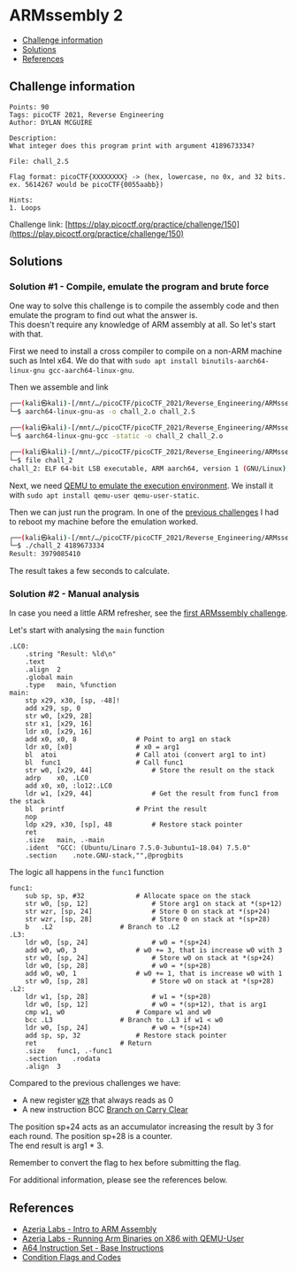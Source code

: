 # ARMssembly 2

- [Challenge information](#challenge-information)
- [Solutions](#solutions)
- [References](#references)

## Challenge information
```
Points: 90
Tags: picoCTF 2021, Reverse Engineering
Author: DYLAN MCGUIRE

Description:
What integer does this program print with argument 4189673334? 

File: chall_2.S 

Flag format: picoCTF{XXXXXXXX} -> (hex, lowercase, no 0x, and 32 bits. ex. 5614267 would be picoCTF{0055aabb})

Hints:
1. Loops
```
Challenge link: [https://play.picoctf.org/practice/challenge/150](https://play.picoctf.org/practice/challenge/150)

## Solutions

### Solution #1 - Compile, emulate the program and brute force

One way to solve this challenge is to compile the assembly code and then emulate the program to find out what the answer is.   
This doesn't require any knowledge of ARM assembly at all. So let's start with that.

First we need to install a cross compiler to compile on a non-ARM machine such as Intel x64. We do that with `sudo apt install binutils-aarch64-linux-gnu gcc-aarch64-linux-gnu`.

Then we assemble and link
```bash
┌──(kali㉿kali)-[/mnt/…/picoCTF/picoCTF_2021/Reverse_Engineering/ARMssembly_2]
└─$ aarch64-linux-gnu-as -o chall_2.o chall_2.S

┌──(kali㉿kali)-[/mnt/…/picoCTF/picoCTF_2021/Reverse_Engineering/ARMssembly_2]
└─$ aarch64-linux-gnu-gcc -static -o chall_2 chall_2.o

┌──(kali㉿kali)-[/mnt/…/picoCTF/picoCTF_2021/Reverse_Engineering/ARMssembly_2]
└─$ file chall_2
chall_2: ELF 64-bit LSB executable, ARM aarch64, version 1 (GNU/Linux), statically linked, BuildID[sha1]=2257f29c20690e75868b2112f674b5f49a65e78f, for GNU/Linux 3.7.0, not stripped
```

Next, we need [QEMU to emulate the execution environment](https://azeria-labs.com/arm-on-x86-qemu-user/). We install it with `sudo apt install qemu-user qemu-user-static`.

Then we can just run the program. In one of the [previous challenges](ARMssembly_0.md) I had to reboot my machine before the emulation worked.
```bash
┌──(kali㉿kali)-[/mnt/…/picoCTF/picoCTF_2021/Reverse_Engineering/ARMssembly_2]
└─$ ./chall_2 4189673334
Result: 3979085410
```

The result takes a few seconds to calculate.

### Solution #2 - Manual analysis

In case you need a little ARM refresher, see the [first ARMssembly challenge](ARMssembly_0.md).

Let's start with analysing the `main` function
```
.LC0:
	.string	"Result: %ld\n"
	.text
	.align	2
	.global	main
	.type	main, %function
main:
	stp	x29, x30, [sp, -48]!
	add	x29, sp, 0
	str	w0, [x29, 28]
	str	x1, [x29, 16]
	ldr	x0, [x29, 16]
	add	x0, x0, 8				# Point to arg1 on stack
	ldr	x0, [x0]				# x0 = arg1
	bl	atoi					# Call atoi (convert arg1 to int)
	bl	func1					# Call func1
	str	w0, [x29, 44]				# Store the result on the stack
	adrp	x0, .LC0
	add	x0, x0, :lo12:.LC0
	ldr	w1, [x29, 44]				# Get the result from func1 from the stack
	bl	printf					# Print the result
	nop
	ldp	x29, x30, [sp], 48			# Restore stack pointer
	ret
	.size	main, .-main
	.ident	"GCC: (Ubuntu/Linaro 7.5.0-3ubuntu1~18.04) 7.5.0"
	.section	.note.GNU-stack,"",@progbits
```

The logic all happens in the `func1` function
```
func1:
	sub	sp, sp, #32				# Allocate space on the stack
	str	w0, [sp, 12]				# Store arg1 on stack at *(sp+12)
	str	wzr, [sp, 24]				# Store 0 on stack at *(sp+24)
	str	wzr, [sp, 28]				# Store 0 on stack at *(sp+28)
	b	.L2					# Branch to .L2
.L3:
	ldr	w0, [sp, 24]				# w0 = *(sp+24)
	add	w0, w0, 3				# w0 += 3, that is increase w0 with 3
	str	w0, [sp, 24]				# Store w0 on stack at *(sp+24)
	ldr	w0, [sp, 28]				# w0 = *(sp+28)
	add	w0, w0, 1				# w0 += 1, that is increase w0 with 1
	str	w0, [sp, 28]				# Store w0 on stack at *(sp+28)
.L2:
	ldr	w1, [sp, 28]				# w1 = *(sp+28)
	ldr	w0, [sp, 12]				# w0 = *(sp+12), that is arg1 
	cmp	w1, w0					# Compare w1 and w0
	bcc	.L3					# Branch to .L3 if w1 < w0
	ldr	w0, [sp, 24]				# w0 = *(sp+24)
	add	sp, sp, 32				# Restore stack pointer
	ret						# Return
	.size	func1, .-func1
	.section	.rodata
	.align	3
```

Compared to the previous challenges we have:
* A new register [`WZR`](https://developer.arm.com/documentation/102374/0101/Registers-in-AArch64---other-registers) that always reads as 0
* A new instruction BCC [Branch on Carry Clear](https://community.arm.com/support-forums/f/architectures-and-processors-forum/5941/could-you-explain-bcc-command-to-me)

The position sp+24 acts as an accumulator increasing the result by 3 for each round. The position sp+28 is a counter.  
The end result is arg1 * 3.

Remember to convert the flag to hex before submitting the flag.

For additional information, please see the references below.

## References

- [Azeria Labs - Intro to ARM Assembly](https://azeria-labs.com/writing-arm-assembly-part-1/)
- [Azeria Labs - Running Arm Binaries on X86 with QEMU-User](https://azeria-labs.com/arm-on-x86-qemu-user/)
- [A64 Instruction Set - Base Instructions](https://developer.arm.com/documentation/ddi0602/2023-06/Base-Instructions?lang=en)
- [Condition Flags and Codes](https://community.arm.com/arm-community-blogs/b/architectures-and-processors-blog/posts/condition-codes-1-condition-flags-and-codes)
